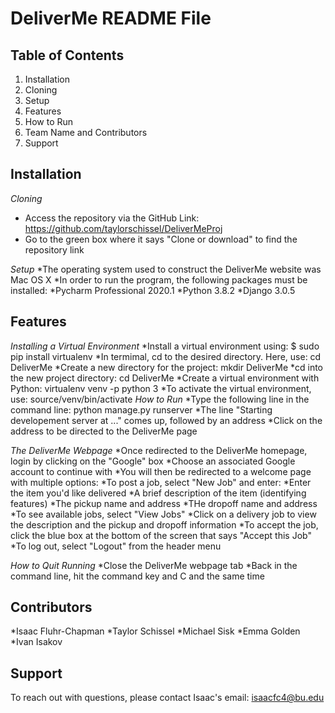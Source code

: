 # DeliverMe README File

## Table of Contents

1. Installation
  1. Cloning
  1. Setup
1. Features
  1. How to Run
1. Team Name and Contributors
1. Support


## Installation
*Cloning*
* Access the repository via the GitHub Link: https://github.com/taylorschissel/DeliverMeProj
* Go to the green box where it says "Clone or download" to find the repository link

*Setup*
*The operating system used to construct the DeliverMe website was Mac OS X
*In order to run the program, the following packages must be installed:
  *Pycharm Professional 2020.1
  *Python 3.8.2
  *Django 3.0.5
  
## Features
*Installing a Virtual Environment*
*Install a virtual environment using: $ sudo pip install virtualenv
*In termimal, cd to the desired directory. Here, use: cd DeliverMe
*Create a new directory for the project: mkdir DeliverMe
*cd into the new project directory: cd DeliverMe
*Create a virtual environment with Python: virtualenv venv -p python 3
*To activate the virtual environment, use: source/venv/bin/activate
*How to Run*
*Type the following line in the command line: python manage.py runserver
*The line "Starting developement server at ..." comes up, followed by an address
*Click on the address to be directed to the DeliverMe page

*The DeliverMe Webpage*
*Once redirected to the DeliverMe homepage, login by clicking on the "Google" box
*Choose an associated Google account to continue with
*You will then be redirected to a welcome page with multiple options:
  *To post a job, select "New Job" and enter:
    *Enter the item you'd like delivered
    *A brief description of the item (identifying features)
    *The pickup name and address
    *THe dropoff name and address
  *To see available jobs, select "View Jobs"
    *Click on a delivery job to view the description and the pickup and dropoff information
    *To accept the job, click the blue box at the bottom of the screen that says "Accept this Job"
*To log out, select "Logout" from the header menu
    
*How to Quit Running*
*Close the DeliverMe webpage tab
*Back in the command line, hit the command key and C and the same time

## Contributors
*Isaac Fluhr-Chapman
*Taylor Schissel
*Michael Sisk
*Emma Golden
*Ivan Isakov

## Support
To reach out with questions, please contact Isaac's email: isaacfc4@bu.edu
